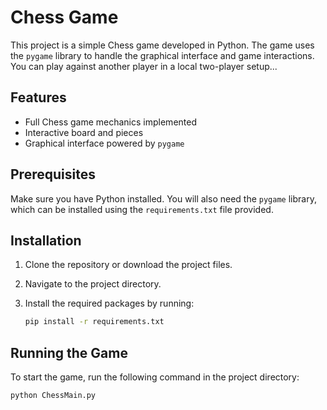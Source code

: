 # Chess Game

This project is a simple Chess game developed in Python. The game uses the `pygame` library to handle the graphical interface and game interactions. You can play against another player in a local two-player setup...

## Features

- Full Chess game mechanics implemented
- Interactive board and pieces
- Graphical interface powered by `pygame`

## Prerequisites

Make sure you have Python installed. You will also need the `pygame` library, which can be installed using the `requirements.txt` file provided.

## Installation

1. Clone the repository or download the project files.
2. Navigate to the project directory.
3. Install the required packages by running:

   ```bash
   pip install -r requirements.txt
   ```

## Running the Game

To start the game, run the following command in the project directory:

```bash
python ChessMain.py
```


